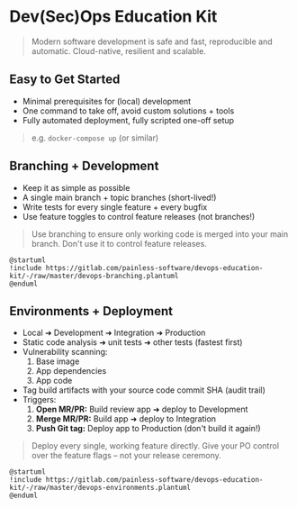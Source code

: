 Dev(Sec)Ops Education Kit
=========================

> Modern software development is safe and fast, reproducible and automatic. Cloud-native, resilient and scalable.

Easy to Get Started
-------------------

- Minimal prerequisites for (local) development
- One command to take off, avoid custom solutions + tools
- Fully automated deployment, fully scripted one-off setup

> e.g. `docker-compose up` (or similar)

Branching + Development
-----------------------

- Keep it as simple as possible
- A single main branch + topic branches (short-lived!)
- Write tests for every single feature + every bugfix
- Use feature toggles to control feature releases (not branches!)

> Use branching to ensure only working code is merged into your main branch. Don't use it to control feature releases.

```plantuml
@startuml
!include https://gitlab.com/painless-software/devops-education-kit/-/raw/master/devops-branching.plantuml
@enduml
```

Environments + Deployment
-------------------------

- Local ➜ Development ➜ Integration ➜ Production
- Static code analysis ➜ unit tests ➜ other tests (fastest first)
- Vulnerability scanning:
  1. Base image
  1. App dependencies
  1. App code
- Tag build artifacts with your source code commit SHA (audit trail)
- Triggers:
  1. **Open MR/PR:** Build review app ➜ deploy to Development
  1. **Merge MR/PR:** Build app ➜ deploy to Integration
  1. **Push Git tag:** Deploy app to Production (don't build it again!)

> Deploy every single, working feature directly. Give your PO control over the feature flags – not your release ceremony.

```plantuml
@startuml
!include https://gitlab.com/painless-software/devops-education-kit/-/raw/master/devops-environments.plantuml
@enduml
```
